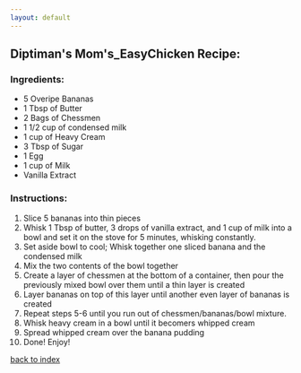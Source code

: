 ```yaml
---
layout: default
---
```



## Diptiman's Mom's_EasyChicken Recipe:

### Ingredients: 

- 5 Overipe Bananas 
- 1 Tbsp of Butter
- 2 Bags of Chessmen 
- 1 1/2 cup of condensed milk 
- 1 cup of Heavy Cream 
- 3 Tbsp of Sugar 
- 1 Egg 
- 1 cup of Milk
- Vanilla Extract


### Instructions: 

1. Slice 5 bananas into thin pieces 
2. Whisk 1 Tbsp of butter, 3 drops of vanilla extract, and 1 cup of milk into a bowl and set it on the stove for 5 minutes, whisking constantly. 
3. Set aside bowl to cool; Whisk together one sliced banana and the condensed milk 
4. Mix the two contents of the bowl together 
5.  Create a layer of chessmen at the bottom of a container, then pour the previously mixed bowl over them until a thin layer is created 
6. Layer bananas on top of this layer until another even layer of bananas is created 
7. Repeat steps 5-6 until you run out of chessmen/bananas/bowl mixture. 
8. Whisk heavy cream in a bowl until it becomers whipped cream
9. Spread whipped cream over the banana pudding 
10. Done! Enjoy!

<!--
Keep this link to return to the index
-->
[back to index](../)
